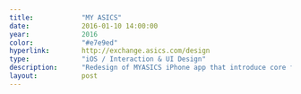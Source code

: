 ```yaml
---
title:            "MY ASICS"
date:             2016-01-10 14:00:00
year:             2016
color:            "#e7e9ed"
hyperlink:        http://exchange.asics.com/design
type:             "iOS / Interaction & UI Design"
description:      "Redesign of MYASICS iPhone app that introduce core functionalities of the runner community MYASICS Exchange."
layout:           post
---
```



